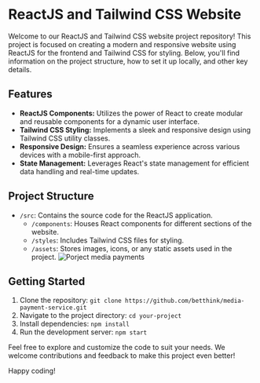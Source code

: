 # ReactJS and Tailwind CSS Website

Welcome to our ReactJS and Tailwind CSS website project repository! This project is focused on creating a modern and responsive website using ReactJS for the frontend and Tailwind CSS for styling. Below, you'll find information on the project structure, how to set it up locally, and other key details.

## Features

- **ReactJS Components:** Utilizes the power of React to create modular and reusable components for a dynamic user interface.
- **Tailwind CSS Styling:** Implements a sleek and responsive design using Tailwind CSS utility classes.
- **Responsive Design:** Ensures a seamless experience across various devices with a mobile-first approach.
- **State Management:** Leverages React's state management for efficient data handling and real-time updates.

## Project Structure

- `/src`: Contains the source code for the ReactJS application.
  - `/components`: Houses React components for different sections of the website.
  - `/styles`: Includes Tailwind CSS files for styling.
  - `/assets`: Stores images, icons, or any static assets used in the project.
![Porject media payments](https://github.com/betthink/media-payment-service/assets/80962857/448ac45b-9655-4c2c-8b00-31a65182061b)

## Getting Started

1. Clone the repository: `git clone https://github.com/betthink/media-payment-service.git`
2. Navigate to the project directory: `cd your-project`
3. Install dependencies: `npm install`
4. Run the development server: `npm start`

Feel free to explore and customize the code to suit your needs. We welcome contributions and feedback to make this project even better!

Happy coding!
